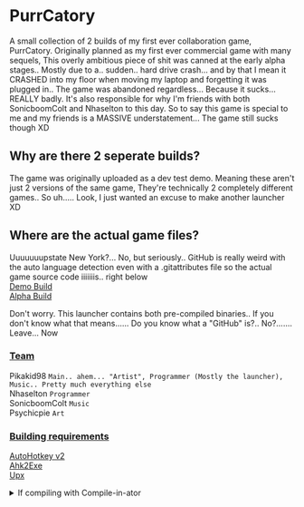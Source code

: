 # PurrCatory

A small collection of 2 builds of my first ever collaboration game, PurrCatory. Originally planned as my first ever commercial game with many sequels, This overly ambitious piece of shit was canned at the early alpha stages.. Mostly due to a.. sudden.. hard drive crash... and by that I mean it CRASHED into my floor when moving my laptop and forgetting it was plugged in.. The game was abandoned regardless... Because it sucks... REALLY badly. It's also responsible for why I'm friends with both SonicboomColt and Nhaselton to this day. So to say this game is special to me and my friends is a MASSIVE understatement... The game still sucks though XD

## Why are there 2 seperate builds?

The game was originally uploaded as a dev test demo. Meaning these aren't just 2 versions of the same game, They're technically 2 completely different games.. So uh..... Look, I just wanted an excuse to make another launcher XD

## Where are the actual game files?

Uuuuuuupstate New York?... No, but seriously.. GitHub is really weird with the auto language detection even with a .gitattributes file so the actual game source code iiiiiiis.. right below
\
[Demo Build](https://github.com/Git-Pikakid98/purrcatory-archives-demobuild)
\
[Alpha Build](https://github.com/Git-Pikakid98/purrcatory-archives-alphabuild)

Don't worry. This launcher contains both pre-compiled binaries.. If you don't know what that means...... Do you know what a "GitHub" is?.. No?....... Leave... Now

### <b><u>Team</b></u>

Pikakid98 `Main.. ahem... "Artist", Programmer (Mostly the launcher), Music.. Pretty much everything else`
\
Nhaselton `Programmer`
\
SonicboomColt `Music`
\
Psychicpie `Art`

### <b><u>Building requirements</b></u>

[AutoHotkey v2](https://github.com/AutoHotkey/AutoHotkey/releases)
\
[Ahk2Exe](https://github.com/AutoHotkey/Ahk2Exe/releases)
\
[Upx](https://github.com/upx/upx/releases/tag/v4.2.2)


<details>
<summary>If compiling with Compile-in-ator</summary>

###### Use the following environment variables or you WILL encounter errors
`%AHK%` AutoHotkey
`%GMS%` GameMaker Studio

</details>
